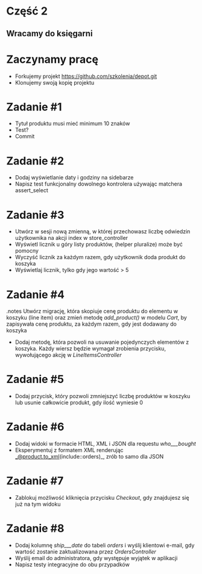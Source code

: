 # Część 2

## Wracamy do księgarni

<!SLIDE smaller bullets incremental transition=fade>

# Zaczynamy pracę

  * Forkujemy projekt https://github.com/szkolenia/depot.git
  * Klonujemy swoją kopię projektu

# Zadanie #1
  
  * Tytuł produktu musi mieć minimum 10 znaków
  * Test?
  * Commit

<!SLIDE smaller transition=fade>

# Zadanie #2

  * Dodaj wyświetlanie daty i godziny na sidebarze
  * Napisz test funkcjonalny dowolnego kontrolera używając matchera assert_select


<!SLIDE smaller transition=fade>

# Zadanie #3

  * Utwórz w sesji nową zmienną, w której przechowasz liczbę odwiedzin użytkownika na akcji index w store_controller
  * Wyświetl licznik u góry listy produktów, (helper pluralize) może być pomocny
  * Wyczyść licznik za każdym razem, gdy użytkownik doda produkt do koszyka
  * Wyświetlaj licznik, tylko gdy jego wartość > 5

<!SLIDE smaller transition=fade>

# Zadanie #4
  
  .notes Utwórz migrację, która skopiuje cenę produktu do elementu w koszyku (line item) oraz zmień metodę _add_product()_ w modelu _Cart_, by zapisywała cenę produktu, za każdym razem, gdy jest dodawany do koszyka


  * Dodaj metodę, która pozwoli na usuwanie pojedynczych elementów z koszyka. Każdy wiersz będzie wymagał zrobienia przycisku, wywołującego akcję w _LineItemsController_

<!SLIDE smaller transition=fade>

# Zadanie #5

  * Dodaj przycisk, który pozwoli zmniejszyć liczbę produktów w koszyku lub usunie całkowicie produkt, gdy ilość wyniesie 0

<!SLIDE smaller transition=fade>

# Zadanie #6

  * Dodaj widoki w formacie HTML, XML i JSON dla requestu _who___bought_
  * Eksperymentuj z formatem XML renderując _@product.to_xml(include::orders)_, zrób to samo dla JSON

<!SLIDE smaller transition=fade>

# Zadanie #7
  * Zablokuj możliwość kliknięcia przycisku _Checkout_, gdy znajdujesz się już na tym widoku

<!SLIDE smaller transition=fade>

# Zadanie #8
  * Dodaj kolumnę _ship___date_ do tabeli _orders_ i wyślij klientowi e-mail, gdy wartość zostanie zaktualizowana przez _OrdersController_
  * Wyślij email do administratora, gdy występuje wyjątek w aplikacji
  * Napisz testy integracyjne do obu przypadków



